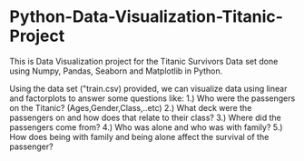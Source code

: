 # Python-Data-Visualization-Titanic-Project
This is Data Visualization project for the Titanic Survivors Data set done using Numpy, Pandas, Seaborn and Matplotlib in Python.

Using the data set ("train.csv) provided, we can visualize data using linear and factorplots to answer some questions like: 
1.) Who were the passengers on the Titanic? (Ages,Gender,Class,..etc)
2.) What deck were the passengers on and how does that relate to their class?
3.) Where did the passengers come from?
4.) Who was alone and who was with family?
5.) How does being with family and being alone affect the survival of the passenger?

